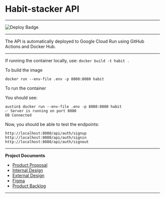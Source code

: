 # Habit-stacker API

***

![Deploy Badge](https://github.com/n0rq1/habit-stacker/actions/workflows/deploy.yml/badge.svg)

***

The API is automatically deployed to Google Cloud Run using GitHub Actions and Docker Hub.
  
***

If running the container locally, use:
`docker build -t habit .`

To build the image

`docker run --env-file .env -p 8080:8080 habit`

To run the container

You should see:
```
austin$ docker run --env-file .env -p 8080:8080 habit
✅ Server is running on port 8080
DB Connected
```

Now, you should be able to test the endpoints:

`http://localhost:8080/api/auth/signup`
`http://localhost:8080/api/auth/signin`
`http://localhost:8080/api/auth/signout`


*****************************************

**Project Documents**

- [Product Proposal](https://docs.google.com/document/d/13_lSkfmK4cV-l-Co1RNPAEhdlOhNlCM0/edit)  
- [Internal Design](https://docs.google.com/document/d/1AmOUsioLiw_CAnF9eLuuR1trGjVwm-1SHmkSmQE3_cg/edit?tab=t.0)  
- [External Design](https://docs.google.com/document/d/1lZNVLpX_luz6rVLiwemglfco1gv0rWs8y4wzmMU0Llo/edit?tab=t.0)  
- [Figma](https://www.figma.com/design/EtuGrpGSvyTrsFFtT8VKTa/Habit-Tracker-App-UI%2FUX?node-id=358-50&p=f)  
- [Product Backlog](https://docs.google.com/document/d/1617Mwk4ZlWEIDIaQMpH8vLD2Z3l_zb2ckR7A4nox0V4/edit?pli=1&tab=t.sxc5dpr5dhan#heading=h.j8sfn79ym50v)

*****************************************
